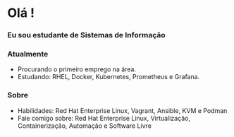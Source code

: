# Olá ! 

### Eu sou estudante de Sistemas de Informação

### Atualmente
- Procurando o primeiro emprego na área.
- Estudando: RHEL, Docker, Kubernetes, Prometheus e  Grafana.
### Sobre
- Habilidades: Red Hat Enterprise Linux, Vagrant, Ansible, KVM e Podman
- Fale comigo sobre: Red Hat Enterprise Linux, Virtualização, Containerização, Automação e Software Livre
